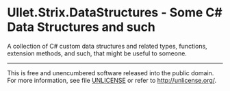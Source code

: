 # Ullet.Strix.DataStructures - Some C# Data Structures and such

A collection of C# custom data structures and related types, functions, extension methods, and such, that might be useful to someone.

* * *

This is free and unencumbered software released into the public domain.
For more information, see file [UNLICENSE](/UNLICENSE) or refer to http://unlicense.org/.
